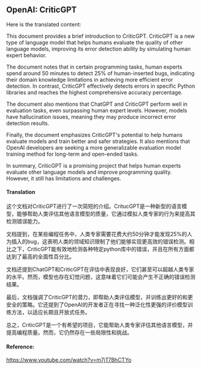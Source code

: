 ## OpenAI: CriticGPT

Here is the translated content:

This document provides a brief introduction to CriticGPT. CriticGPT is a new type of language model that helps humans evaluate the quality of other language models, improving its error detection ability by simulating human expert behavior.

The document notes that in certain programming tasks, human experts spend around 50 minutes to detect 25% of human-inserted bugs, indicating their domain knowledge limitations in achieving more efficient error detection. In contrast, CriticGPT effectively detects errors in specific Python libraries and reaches the highest comprehensive accuracy percentage.

The document also mentions that ChatGPT and CriticGPT perform well in evaluation tasks, even surpassing human expert levels. However, models have hallucination issues, meaning they may produce incorrect error detection results.

Finally, the document emphasizes CriticGPT's potential to help humans evaluate models and train better and safer strategies. It also mentions that OpenAI developers are seeking a more generalizable evaluation model training method for long-term and open-ended tasks.

In summary, CriticGPT is a promising project that helps human experts evaluate other language models and improve programming quality. However, it still has limitations and challenges.

#### Translation 

这个文档对CriticGPT进行了一次简短的介绍。CritucGPT是一种新型的语言模型，能够帮助人类评估其他语言模型的质量，它通过模拟人类专家的行为来提高其检测错误能力。

文档提到，在某些编程任务中，人类专家需要花费大约50分钟才能发现25%的人为插入的bug，这表明人类的领域知识限制了他们能够实现更高效的错误检测。相比之下，CriticGPT能有效地检测各种特定python库中的错误，并且在所有方面都达到了最高的全面性百分比。

文档还提到ChatGPT和CriticGPT在评估中表现良好，它们甚至可以超越人类专家的水平。然而，模型也存在幻觉问题，这意味着它们可能会产生不正确的错误检测结果。

最后，文档强调了CriticGPT的潜力，即帮助人类评估模型，并训练出更好的和更安全的策略。它还提到了OpenAI的开发者正在寻找一种泛化性更强的评价模型训练方法，以适应长期且开放式任务。

总之，CriticGPT是一个有希望的项目，它能帮助人类专家评估其他语言模型，并提高编程质量。然而，它仍然存在一些局限性和挑战。

#### Reference: 

https://www.youtube.com/watch?v=m7jT7BhCTYo